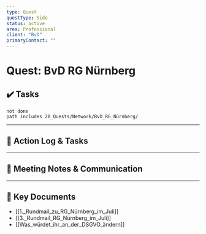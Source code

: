 ```yaml
---
type: Quest
questType: Side
status: active
area: Professional
client: "BvD"
primaryContact: ""
---
```


# Quest: BvD RG Nürnberg

## ✔️ Tasks

```tasks
not done
path includes 20_Quests/Network/BvD_RG_Nürnberg/
```

---

## 📝 Action Log & Tasks


---
## 💬 Meeting Notes & Communication


---
## 📎 Key Documents
- [[1._Rundmail_zu_RG_Nürnberg_im_Juli]]
- [[3._Rundmail_RG_Nürnberg_im_Juli]]
- [[Was_würdet_ihr_an_der_DSGVO_ändern]]
